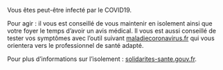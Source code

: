 Vous êtes peut-être infecté par le COVID19. 

Pour agir : il vous est conseillé de vous maintenir en isolement ainsi
que votre foyer le temps d’avoir un avis médical.
Il vous est aussi conseillé de tester
vos symptômes avec l’outil suivant
[maladiecoronavirus.fr](https://www.maladiecoronavirus.fr/)
qui vous orientera vers le professionnel de santé adapté.

Pour plus d’informations sur l’isolement :
[solidarites-sante.gouv.fr](https://solidarites-sante.gouv.fr/IMG/pdf/covid19_fiche_patients-2.pdf).

